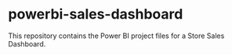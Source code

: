 # powerbi-sales-dashboard
This repository contains the Power BI project files for a Store Sales Dashboard.
